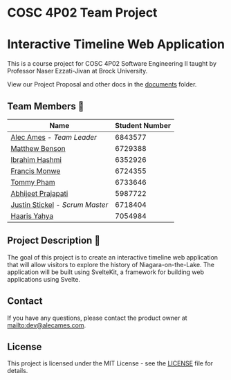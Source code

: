 # COSC 4P02 Team Project
# Interactive Timeline Web Application

This is a course project for COSC 4P02 Software Engineering II taught by Professor Naser Ezzati-Jivan at Brock University. 

View our Project Proposal and other docs in the [documents](documents) folder.

## Team Members 👥
| Name | Student Number|
|------|---------------|
| [Alec Ames](https://github.com/alecames) - *Team Leader* | 6843577 |
| [Matthew Benson](https://github.com/MattMBenson)| 6729388 |
| [Ibrahim Hashmi](https://github.com/ibhashmi)| 6352926 |
| [Francis Monwe](https://github.com/monwe-jr)| 6724355 |
| [Tommy Pham](https://github.com/tommyphamca)| 6733646 |
| [Abhijeet Prajapati](https://github.com/TheDasher1)| 5987722 |
| [Justin Stickel](https://github.com/Stickelation) - *Scrum Master*| 6718404 |
| [Haaris Yahya](https://github.com/haarisyahya)| 7054984 |


## Project Description 📝
The goal of this project is to create an interactive timeline web application that will allow visitors to explore the history of Niagara-on-the-Lake. The application will be built using SvelteKit, a framework for building web applications using Svelte. 

## Contact
If you have any questions, please contact the product owner at [mailto:dev@alecames.com](mailto:dev@alecames.com).

## License
This project is licensed under the MIT License - see the [LICENSE](LICENSE) file for details.